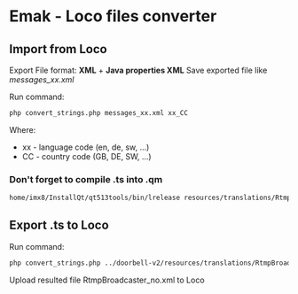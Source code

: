 # Emak - Loco files converter

## Import from Loco

Export File format: **XML** + **Java properties XML**
Save exported file like *messages_xx.xml*

Run command:
```bash
php convert_strings.php messages_xx.xml xx_CC
```

Where:
 - xx - language code (en, de, sw, ...)
 - CC - country code (GB, DE, SW, ...)

### Don't forget to compile .ts into .qm
```bash
home/imx8/InstallQt/qt513tools/bin/lrelease resources/translations/RtmpBroadcaster_xx.ts resources/translations/RtmpBroadcaster_xx.qm
```


## Export .ts to Loco

Run command:
```bash
php convert_strings.php ../doorbell-v2/resources/translations/RtmpBroadcaster_no.ts
```

Upload resulted file RtmpBroadcaster_no.xml to Loco